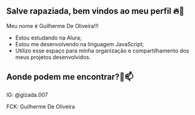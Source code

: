## Salve rapaziada, bem vindos ao meu perfil 🔥👑
Meu nome é Guilherme De Oliveira!!!
- Estou estudando na Alura;
- Estou me desenvolvendo na linguagem JavaScript;
- Utilizo esse espaço para minha organização e compartilhamento dos meus projetos desenvolvidos.

## Aonde podem me encontrar?🥇📫
IG: @glzada.007

FCK: Guilherme De Oliveira
